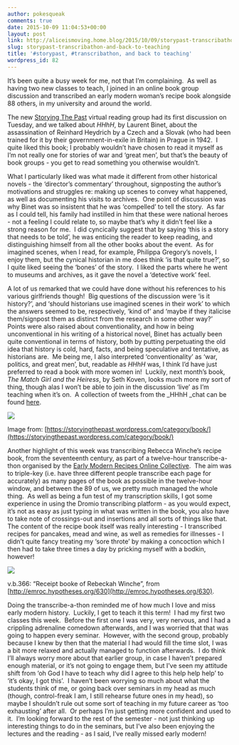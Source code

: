 ```yaml
---
author: pokesqueak
comments: true
date: 2015-10-09 11:04:53+00:00
layout: post
link: http://aliceismoving.home.blog/2015/10/09/storypast-transcribathon-and-back-to-teaching/
slug: storypast-transcribathon-and-back-to-teaching
title: '#storypast, #transcribathon, and back to teaching'
wordpress_id: 82
---
```


It’s been quite a busy week for me, not that I’m complaining.  As well as having two new classes to teach, I joined in an online book group discussion and transcribed an early modern woman’s recipe book alongside 88 others, in my university and around the world.

The new [Storying The Past](https://storyingthepast.wordpress.com/) virtual reading group had its first discussion on Tuesday, and we talked about _HHhH_, by Laurent Binet, about the assassination of Reinhard Heydrich by a Czech and a Slovak (who had been trained for it by their government-in-exile in Britain) in Prague in 1942.  I quite liked this book; I probably wouldn’t have chosen to read it myself as I’m not really one for stories of war and ‘great men’, but that’s the beauty of book groups - you get to read something you otherwise wouldn’t.    


What I particularly liked was what made it different from other historical novels - the ‘director’s commentary’ throughout, signposting the author’s motivations and struggles re: making up scenes to convey what happened, as well as documenting his visits to archives.  One point of discussion was why Binet was so insistent that he was ‘compelled’ to tell the story.  As far as I could tell, his family had instilled in him that these were national heroes - not a feeling I could relate to, so maybe that’s why it didn’t feel like a strong reason for me.  I did cyncically suggest that by saying ‘this is a story that needs to be told’, he was enticing the reader to keep reading, and distinguishing himself from all the other books about the event.  As for imagined scenes, when I read, for example, Philippa Gregory’s novels, I enjoy them, but the cynical historian in me does think ‘is that quite true?’, so I quite liked seeing the ‘bones’ of the story.  I liked the parts where he went to museums and archives, as it gave the novel a ‘detective work’ feel.  


A lot of us remarked that we could have done without his references to his various girlfriends though!  Big questions of the discussion were ‘is it history?’, and ‘should historians use imagined scenes in their work’ to which the answers seemed to be, respectively, ‘kind of’ and ‘maybe if they italicise them/signpost them as distinct from the research in some other way?’  Points were also raised about conventionality, and how in being unconventional in his writing of a historical novel, Binet has actually been quite conventional in terms of history, both by putting perpetuating the old idea that history is cold, hard, facts, and being speculative and tentative, as historians are.  Me being me, I also interpreted ‘conventionality’ as ‘war, politics, and great men’, but, readable as _HHhH_ was, I think I’d have just preferred to read a book with more women in!  Luckily, next month’s book, _The Match Girl and the Heiress_, by Seth Koven, looks much more my sort of thing, though alas I won’t be able to join in the discussion ‘live’ as I’m teaching when it’s on.  A collection of tweets from the _HHhH _chat can be found [here](https://storify.com/willpooley/storypast1).

![](https://66.media.tumblr.com/692364b8d1976f8c2075abc82f9e3781/tumblr_inline_nvy8kt3mBM1s70b7a_540.jpg)

Image from: [https://storyingthepast.wordpress.com/category/book/](https://storyingthepast.wordpress.com/category/book/)

Another highlight of this week was transcribing Rebecca Winche’s recipe book, from the seventeenth century, as part of a twelve-hour transcribe-a-thon organised by the [Early Modern Recipes Online Collective](http://emroc.hypotheses.org/).  The aim was to triple-key (i.e. have three different people transcribe each page for accurately) as many pages of the book as possible in the twelve-hour window, and between the 89 of us, we pretty much managed the whole thing.  As well as being a fun test of my transcription skills, I got some experience in using the Dromio transcribing platform - as you would expect, it’s not as easy as just typing in what was written in the book, you also have to take note of crossings-out and insertions and all sorts of things like that.  The content of the recipe book itself was really interesting - I transcribed recipes for pancakes, mead and wine, as well as remedies for illnesses - I didn’t quite fancy treating my ‘sore throte’ by making a concoction which I then had to take three times a day by pricking myself with a bodkin, however!

![](https://66.media.tumblr.com/049f6dd01b892fe5d660a41bf39fdfd9/tumblr_inline_nvy8yjdyC21s70b7a_540.png)

v.b.366: “Receipt booke of Rebeckah Winche”, from [http://emroc.hypotheses.org/630](http://emroc.hypotheses.org/630).

Doing the transcribe-a-thon reminded me of how much I love and miss early modern history.  Luckily, I get to teach it this term!  I had my first two classes this week.  Before the first one I was very, very nervous, and I had a crippling adrenaline comedown afterwards, and I was worried that that was going to happen every seminar.  However, with the second group, probably because I knew by then that the material I had would fill the time slot, I was a bit more relaxed and actually managed to function afterwards.  I do think I’ll always worry more about that earlier group, in case I haven’t prepared enough material, or it’s not going to engage them, but I’ve seen my attitude shift from ‘oh God I have to teach why did I agree to this help help help’ to ‘it’s okay, I got this’.  I haven’t been worrying so much about what the students think of me, or going back over seminars in my head as much (though, control-freak I am, I still rehearse future ones in my head), so maybe I shouldn’t rule out some sort of teaching in my future career as ‘too exhausting’ after all.  Or perhaps I’m just getting more confident and used to it.  I’m looking forward to the rest of the semester - not just thinking up interesting things to do in the seminars, but I’ve also been enjoying the lectures and the reading - as I said, I’ve really missed early modern!  

